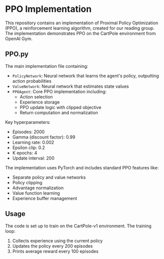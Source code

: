 # PPO Implementation

This repository contains an implementation of Proximal Policy Optimization (PPO), a reinforcement learning algorithm, created for our reading group. The implementation demonstrates PPO on the CartPole environment from OpenAI Gym.

## PPO.py
The main implementation file containing:
- `PolicyNetwork`: Neural network that learns the agent's policy, outputting action probabilities
- `ValueNetwork`: Neural network that estimates state values
- `PPOAgent`: Core PPO implementation including:
  - Action selection
  - Experience storage
  - PPO update logic with clipped objective
  - Return computation and normalization

Key hyperparameters:
- Episodes: 2000
- Gamma (discount factor): 0.99
- Learning rate: 0.002
- Epsilon clip: 0.2
- K epochs: 4
- Update interval: 200

The implementation uses PyTorch and includes standard PPO features like:
- Separate policy and value networks
- Policy clipping
- Advantage normalization
- Value function learning
- Experience buffer management

## Usage

The code is set up to train on the CartPole-v1 environment. The training loop:
1. Collects experience using the current policy
2. Updates the policy every 200 episodes
3. Prints average reward every 100 episodes

